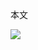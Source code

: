 <!DOCTYPE html>
<html>
 <head>
  <meta charset="utf-8"/>
  <title>タイトル</title>
 </head>
<body>
<p>本文<p>
<img src="myvolume"
</body>
</html>
